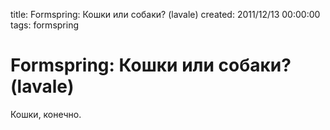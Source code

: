 title: Formspring: Кошки или собаки? (lavale)
created: 2011/12/13 00:00:00
tags: formspring

# Formspring: Кошки или собаки? (lavale)

Кошки, конечно.